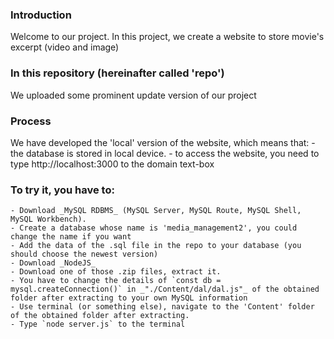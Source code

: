 ### Introduction
Welcome to our project. In this project, we create a website to store movie's excerpt (video and image)

### In this repository (hereinafter called 'repo')
We uploaded some prominent update version of our project

### Process
We have developed the 'local' version of the website, which means that:
    - the database is stored in local device.
    - to access the website, you need to type http://localhost:3000 to the domain text-box

### To try it, you have to:
    - Download _MySQL RDBMS_ (MySQL Server, MySQL Route, MySQL Shell, MySQL Workbench).
    - Create a database whose name is 'media_management2', you could change the name if you want
    - Add the data of the .sql file in the repo to your database (you should choose the newest version)
    - Download _NodeJS_
    - Download one of those .zip files, extract it.
    - You have to change the details of `const db = mysql.createConnection()` in _"./Content/dal/dal.js"_ of the obtained folder after extracting to your own MySQL information
    - Use terminal (or something else), navigate to the 'Content' folder of the obtained folder after extracting.
    - Type `node server.js` to the terminal 
